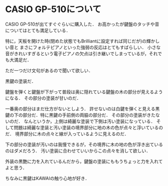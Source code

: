 CASIO GP-510について
=========================

CASIO GP-510が出てすぐぐらいに購入した．
お高かったが鍵盤のタッチや音についてはとても満足している．

特に，天板を開けた時(閉めた状態でもBrilliantに設定すれば同じだが)の輝かしい音と
まさにフォルテピアノといった強弱の反応はとてもすばらしい．
小さな音がきれいすぎるという電子ピアノの欠点は引き継いでしまっているが，それでも大満足だ．

ただ一つだけ文句があるので聞いて欲しい．

黒鍵の塗装だ．

鍵盤を弾くと鍵盤が下がって普段は奥に隠れている鍵盤の木の部分が見えるようになる．
その部分の塗装が甘いのだ．

一番奥の部分はまだ仕方がないとしよう．
許せないのは白鍵を弾くと見える黒鍵の下の部分だ．特に黒鍵の手前側の両脇の部分だ．
その部分の塗装がきたないのだ．
なんというか，上側は綺麗な塗装で下側は汚い塗装になっている．
そして問題は綺麗な塗装と汚い塗装の境界部分に地の木の色が点々と浮いているのだ．
境界部分に木の点々と線が入っているように見えるのだ．

下の部分の塗装が汚いのは我慢できるが，その境界に木の地の色が浮き出ているのはダメだろう．
汚い塗装に合わせていいからこの点々を消して欲しい．

外装の黒艶に力を入れているんだから，鍵盤の塗装にももうちょっと力を入れてよと思う．

ちなみに黒鍵はKAWAIの触り心地が好き．
